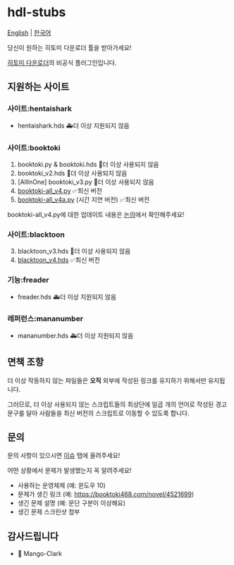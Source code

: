 # hdl-stubs

[English](https://github.com/hyriph/hdl-stubs) | [한국어](https://github.com/hyriph/hdl-stubs/blob/main/%EB%82%98%EB%A5%BC%EC%9D%BD%EC%96%B4.md)

당신이 원하는 히토미 다운로더 툴을 받아가세요!

[히토미 다운로더](https://github.com/KurtBestor/Hitomi-Downloader)의 비공식 플러그인입니다.

## 지원하는 사이트

### 사이트:hentaishark

- hentaishark.hds 🚑️더 이상 지원되지 않음

### 사이트:booktoki

1. booktoki.py & booktoki.hds 🚨더 이상 사용되지 않음
2. booktoki_v2.hds 🚨더 이상 사용되지 않음
3. [AllInOne] booktoki_v3.py 🚨더 이상 사용되지 않음
4. [booktoki-all_v4.py](https://raw.githubusercontent.com/hyriph/hdl-stubs/refs/heads/main/booktoki-all_v4.py) ✅최신 버전
5. [booktoki-all_v4a.py](https://raw.githubusercontent.com/hyriph/hdl-stubs/refs/heads/main/booktoki-all_v4a.py) (시간 지연 버전) ✅최신 버전

booktoki-all_v4.py에 대한 업데이트 내용은 [논의](https://github.com/hyriph/hdl-stubs/discussions/8)에서 확인해주세요!

### 사이트:blacktoon

3. blacktoon_v3.hds 🚨더 이상 사용되지 않음
4. [blacktoon_v4.hds](https://raw.githubusercontent.com/hyriph/hdl-stubs/main/blacktoon_v4.hds) ✅최신 버전

### 기능:freader

- freader.hds 🚑️더 이상 지원되지 않음

### 레퍼런스:mananumber

- mananumber.hds 🚑️더 이상 지원되지 않음

## 면책 조항

더 이상 작동하지 않는 파일들은 **오직** 외부에 작성된 링크를 유지하기 위해서만 유지됩니다.

그러므로, 더 이상 사용되지 않는 스크립트들의 최상단에 일곱 개의 언어로 작성된 경고 문구를 달아 사람들을 최신 버전의 스크립트로 이동할 수 있도록 합니다.

## 문의

문의 사항이 있으시면 [이슈](https://github.com/hyriph/hdl-stubs/issues) 탭에 올려주세요!

어떤 상황에서 문제가 발생했는지 꼭 알려주세요!

- 사용하는 운영체제 (예: 윈도우 10)
- 문제가 생긴 링크 (예: https://booktoki468.com/novel/4521699)
- 생긴 문제 설명 (예: 문단 구분이 이상해요)
- 생긴 문제 스크린샷 첨부

## 감사드립니다

- 🎉 Mango-Clark
